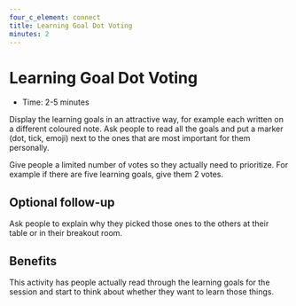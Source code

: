 ```yaml
---
four_c_element: connect
title: Learning Goal Dot Voting
minutes: 2
---
```


# Learning Goal Dot Voting

- Time: 2-5 minutes

Display the learning goals in an attractive way, for example each written on a different coloured note. Ask people to read all the goals and put a marker (dot, tick, emoji) next to the ones that are most important for them personally. 

Give people a limited number of votes so they actually need to prioritize. For example if there are five learning goals, give them 2 votes.

## Optional follow-up

Ask people to explain why they picked those ones to the others at their table or in their breakout room.

## Benefits

This activity has people actually read through the learning goals for the session and start to think about whether they want to learn those things.
